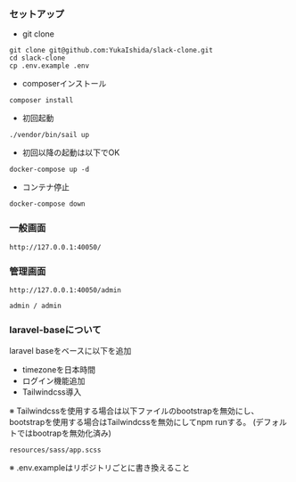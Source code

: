 ### セットアップ

- git clone
```
git clone git@github.com:YukaIshida/slack-clone.git
cd slack-clone
cp .env.example .env
```

- composerインストール
```
composer install
```

- 初回起動
```
./vendor/bin/sail up
```

- 初回以降の起動は以下でOK
```
docker-compose up -d
```

- コンテナ停止
```
docker-compose down
```

### 一般画面

```
http://127.0.0.1:40050/
```

### 管理画面

```
http://127.0.0.1:40050/admin

admin / admin
```

### laravel-baseについて

laravel baseをベースに以下を追加
- timezoneを日本時間
- ログイン機能追加
- Tailwindcss導入

※ Tailwindcssを使用する場合は以下ファイルのbootstrapを無効にし、bootstrapを使用する場合はTailwindcssを無効にしてnpm runする。
  (デフォルトではbootrapを無効化済み)
```
resources/sass/app.scss
```
※ .env.exampleはリポジトリごとに書き換えること